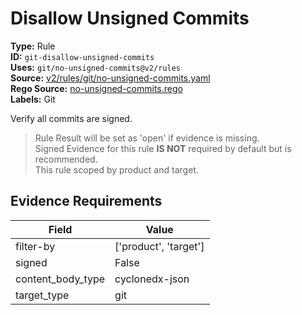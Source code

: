 # Disallow Unsigned Commits  
**Type:** Rule  
**ID:** `git-disallow-unsigned-commits`  
**Uses:** `git/no-unsigned-commits@v2/rules`  
**Source:** [v2/rules/git/no-unsigned-commits.yaml](https://github.com/scribe-public/sample-policies/v2/rules/git/no-unsigned-commits.yaml)  
**Rego Source:** [no-unsigned-commits.rego](https://github.com/scribe-public/sample-policies/v2/rules/git/no-unsigned-commits.rego)  
**Labels:** Git  

Verify all commits are signed.

> Rule Result will be set as 'open' if evidence is missing.  
> Signed Evidence for this rule **IS NOT** required by default but is recommended.  
> This rule scoped by product and target.  

## Evidence Requirements  
| Field | Value |
|-------|-------|
| filter-by | ['product', 'target'] |
| signed | False |
| content_body_type | cyclonedx-json |
| target_type | git |

